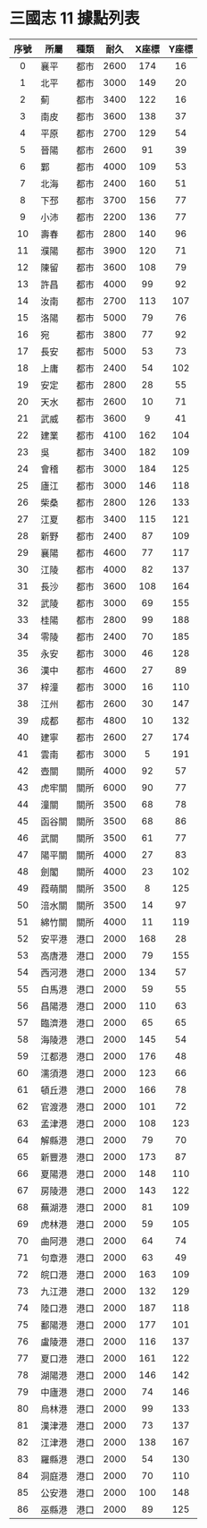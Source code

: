 # 三國志 11 據點列表

|序號|所屬|種類|耐久|X座標|Y座標|
|:-:|-|-|-|:-:|:-:|
| 0|襄平|都市|2600|174|16|
| 1|北平|都市|3000|149|20|
| 2|薊|都市|3400|122|16|
| 3|南皮|都市|3600|138|37|
| 4|平原|都市|2700|129|54|
| 5|晉陽|都市|2600|91|39|
| 6|鄴|都市|4000|109|53|
| 7|北海|都市|2400|160|51|
| 8|下邳|都市|3700|156|77|
| 9|小沛|都市|2200|136|77|
|10|壽春|都市|2800|140|96|
|11|濮陽|都市|3900|120|71|
|12|陳留|都市|3600|108|79|
|13|許昌|都市|4000|99|92|
|14|汝南|都市|2700|113|107|
|15|洛陽|都市|5000|79|76|
|16|宛|都市|3800|77|92|
|17|長安|都市|5000|53|73|
|18|上庸|都市|2400|54|102|
|19|安定|都市|2800|28|55|
|20|天水|都市|2600|10|71|
|21|武威|都市|3600|9|41|
|22|建業|都市|4100|162|104|
|23|吳|都市|3400|182|109|
|24|會稽|都市|3000|184|125|
|25|廬江|都市|3000|146|118|
|26|柴桑|都市|2800|126|133|
|27|江夏|都市|3400|115|121|
|28|新野|都市|2400|87|109|
|29|襄陽|都市|4600|77|117|
|30|江陵|都市|4000|82|137|
|31|長沙|都市|3600|108|164|
|32|武陵|都市|3000|69|155|
|33|桂陽|都市|2800|99|188|
|34|零陵|都市|2400|70|185|
|35|永安|都市|3000|46|128|
|36|漢中|都市|4600|27|89|
|37|梓潼|都市|3000|16|110|
|38|江州|都市|2600|30|147|
|39|成都|都市|4800|10|132|
|40|建寧|都市|2600|27|174|
|41|雲南|都市|3000|5|191|
|42|壺關|關所|4000|92|57|
|43|虎牢關|關所|6000|90|77|
|44|潼關|關所|3500|68|78|
|45|函谷關|關所|3500|68|86|
|46|武關|關所|3500|61|77|
|47|陽平關|關所|4000|27|83|
|48|劍閣|關所|4000|23|102|
|49|葭萌關|關所|3500|8|125|
|50|涪水關|關所|3500|14|97|
|51|綿竹關|關所|4000|11|119|
|52|安平港|港口|2000|168|28|
|53|高唐港|港口|2000|79|155|
|54|西河港|港口|2000|134|57|
|55|白馬港|港口|2000|59|55|
|56|昌陽港|港口|2000|110|63|
|57|臨濟港|港口|2000|65|65|
|58|海陵港|港口|2000|145|54|
|59|江都港|港口|2000|176|48|
|60|濡須港|港口|2000|123|66|
|61|頓丘港|港口|2000|166|78|
|62|官渡港|港口|2000|101|72|
|63|孟津港|港口|2000|108|123|
|64|解縣港|港口|2000|79|70|
|65|新豐港|港口|2000|173|87|
|66|夏陽港|港口|2000|148|110|
|67|房陵港|港口|2000|143|122|
|68|蕪湖港|港口|2000|81|109|
|69|虎林港|港口|2000|59|105|
|70|曲阿港|港口|2000|64|74|
|71|句章港|港口|2000|63|49|
|72|皖口港|港口|2000|163|109|
|73|九江港|港口|2000|132|129|
|74|陸口港|港口|2000|187|118|
|75|鄱陽港|港口|2000|177|101|
|76|盧陵港|港口|2000|116|137|
|77|夏口港|港口|2000|161|122|
|78|湖陽港|港口|2000|146|142|
|79|中廬港|港口|2000|74|146|
|80|烏林港|港口|2000|99|133|
|81|漢津港|港口|2000|73|137|
|82|江津港|港口|2000|138|167|
|83|羅縣港|港口|2000|54|130|
|84|洞庭港|港口|2000|70|110|
|85|公安港|港口|2000|100|148|
|86|巫縣港|港口|2000|89|125|
